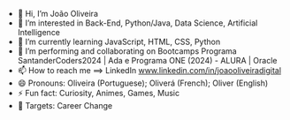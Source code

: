 - 👋 Hi, I’m João Oliveira
- 👀 I’m interested in Back-End, Python/Java, Data Science, Artificial Intelligence
- 🌱 I’m currently learning JavaScript, HTML, CSS, Python
- 💞️ I’m performing and collaborating on Bootcamps Programa SantanderCoders2024 | Ada e Programa ONE (2024) - ALURA | Oracle
- 📫 How to reach me ==> LinkedIn www.linkedin.com/in/joaooliveiradigital
- 😄 Pronouns: Oliveira (Portuguese); Oliverá (French); Oliver (English)
- ⚡ Fun fact: Curiosity, Animes, Games, Music
- 🎯 Targets: Career Change
